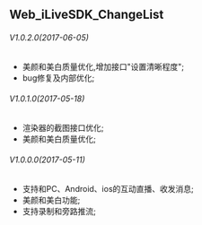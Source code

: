 ## Web_iLiveSDK_ChangeList

###### V1.0.2.0(2017-06-05)
* 美颜和美白质量优化,增加接口"设置清晰程度";
* bug修复及内部优化;

###### V1.0.1.0(2017-05-18)
* 渲染器的截图接口优化;
* 美颜和美白质量优化;

###### V1.0.0.0(2017-05-11)
* 支持和PC、Android、ios的互动直播、收发消息;
* 美颜和美白功能;
* 支持录制和旁路推流;
